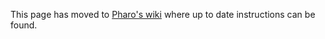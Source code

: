 This page has moved to [Pharo's wiki](https://github.com/pharo-project/pharo/wiki/Contribute-a-fix-to-Pharo) where up to date instructions can be found.

